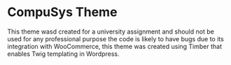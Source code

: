 
# CompuSys Theme

This theme wasd created for a university assignment and should not be used for any professional purpose the code is likely to have bugs due to its integration with WooCommerce, this theme was created using Timber that enables Twig templating in Wordpress.


